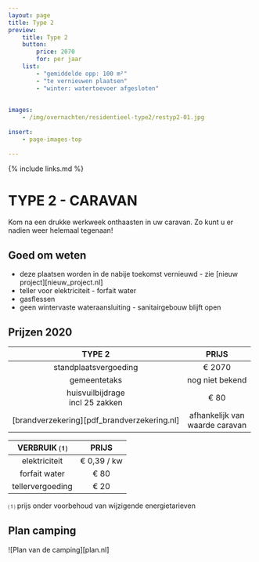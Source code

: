 ```yaml
---
layout: page
title: Type 2
preview: 
    title: Type 2
    button:
        price: 2070
        for: per jaar
    list:
        - "gemiddelde opp: 100 m²"
        - "te vernieuwen plaatsen"
        - "winter: watertoevoer afgesloten"
        
        
images:
    - /img/overnachten/residentieel-type2/restyp2-01.jpg
    
insert:
    - page-images-top
    
---
```


{% include links.md %}

# TYPE 2 - CARAVAN 

Kom na een drukke werkweek onthaasten in uw caravan. Zo kunt u er nadien weer helemaal tegenaan!


## Goed om weten

- deze plaatsen worden in de nabije toekomst vernieuwd - zie [nieuw project][nieuw_project.nl]
- teller voor elektriciteit - forfait water
- gasflessen
- geen wintervaste wateraansluiting - sanitairgebouw blijft open


## Prijzen 2020

TYPE 2                |PRIJS           |
:--------------------:|:--------------:|
standplaatsvergoeding |€ 2070              
gemeentetaks          |nog niet bekend
huisvuilbijdrage<br>incl 25 zakken<br> | € 80   
[brandverzekering][pdf_brandverzekering.nl]|afhankelijk van <br>waarde caravan


VERBRUIK ⑴           |PRIJS          |
:--------------------:|:-------------:|
elektriciteit         | € 0,39 / kw        
forfait water         | € 80 
tellervergoeding      | € 20 

⑴ prijs onder voorbehoud van wijzigende energietarieven

## Plan camping

![Plan van de camping][plan.nl]
